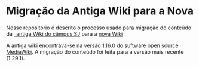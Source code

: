 # Migração da Antiga Wiki para a Nova

Nesse repositório é descrito o processo usado para migração do conteúdo da [_antiga Wiki do câmpus SJ](https://wiki.sj.ifsc.edu.br/wiki/index.php/P%C3%A1gina_principal) para a [ nova Wiki](https://wiki.sj.ifsc.edu.br/wiki/index.php/P%C3%A1gina_principal) 

A antiga wiki encontrava-se na versão 1.16.0 do suftware open source [MediaWiki](https://www.mediawiki.org/wiki/MediaWiki).
A migração do conteúdo foi feita para a versão mais recente (1.29.1).


